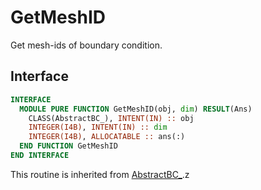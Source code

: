 # GetMeshID

Get mesh-ids of boundary condition.

## Interface

```fortran
INTERFACE
  MODULE PURE FUNCTION GetMeshID(obj, dim) RESULT(Ans)
    CLASS(AbstractBC_), INTENT(IN) :: obj
    INTEGER(I4B), INTENT(IN) :: dim
    INTEGER(I4B), ALLOCATABLE :: ans(:)
  END FUNCTION GetMeshID
END INTERFACE
```

This routine is inherited from [AbstractBC_](../AbstractBC/AbstractBC_.md).z